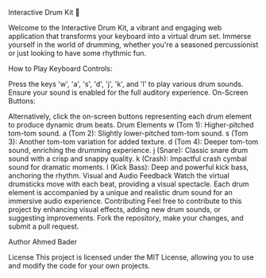 Interactive Drum Kit 🥁

Welcome to the Interactive Drum Kit, a vibrant and engaging web application that transforms your keyboard into a virtual drum set. Immerse yourself in the world of drumming, whether you're a seasoned percussionist or just looking to have some rhythmic fun.

How to Play
Keyboard Controls:

Press the keys 'w', 'a', 's', 'd', 'j', 'k', and 'l' to play various drum sounds.
Ensure your sound is enabled for the full auditory experience.
On-Screen Buttons:

Alternatively, click the on-screen buttons representing each drum element to produce dynamic drum beats.
Drum Elements
w (Tom 1): Higher-pitched tom-tom sound.
a (Tom 2): Slightly lower-pitched tom-tom sound.
s (Tom 3): Another tom-tom variation for added texture.
d (Tom 4): Deeper tom-tom sound, enriching the drumming experience.
j (Snare): Classic snare drum sound with a crisp and snappy quality.
k (Crash): Impactful crash cymbal sound for dramatic moments.
l (Kick Bass): Deep and powerful kick bass, anchoring the rhythm.
Visual and Audio Feedback
Watch the virtual drumsticks move with each beat, providing a visual spectacle.
Each drum element is accompanied by a unique and realistic drum sound for an immersive audio experience.
Contributing
Feel free to contribute to this project by enhancing visual effects, adding new drum sounds, or suggesting improvements. Fork the repository, make your changes, and submit a pull request.

Author
Ahmed Bader

License
This project is licensed under the MIT License, allowing you to use and modify the code for your own projects.
